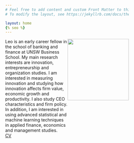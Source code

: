 ```yaml
---
# Feel free to add content and custom Front Matter to this file.
# To modify the layout, see https://jekyllrb.com/docs/themes/#overriding-theme-defaults

layout: home
{% seo %}
---
```


<style type="text/css" media="screen">
* {
  box-sizing: border-box;
}

.row {
  display: flex;
}

.left {
  flex: 70%;
}

.right {
  flex: 30%;
}

</style>

<div class="row">
<div class="left">
Leo is an early career fellow in the school of banking and finance at UNSW Business School. My main research interests are innovation, entrepreneurship and organization studies. I am interested in measuring innovation and studying how innovation affects firm value, economic growth and productivity. I also study CEO characteristics and firm policy. In addition, I am interested in using advanced statistical and machine learning techniques in applied finance, economics and management studies.
<br/>
<a href="LeoLiu_CV.pdf">CV</a>


</div>


<div class="right">
<img src="leo.png" width="200" style="float:right">
</div>
</div>
